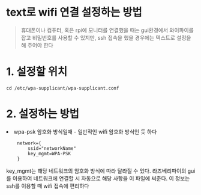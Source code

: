 # text로 wifi 연결 설정하는 방법
> 휴대폰이나 컴퓨터, 혹은 rpi에 모니터를 연결했을 때는 gui환경에서 와이파이를 잡고 비밀번호를 사용할 수 있지만, ssh 접속을 했을 경우에는 텍스트로 설정을 해 주어야 한다

# 1. 설정할 위치
    cd /etc/wpa-supplicant/wpa-supplicant.conf

# 2. 설정하는 방법
<li> wpa-psk 암호화 방식일때 - 일반적인 wifi 암호화 방식인 듯 하다

        network={
            ssid="networkName"
            key_mgmt=WPA-PSK
        }
key_mgmt는 해당 네트워크의 암호화 방식에 따라 달라질 수 있다.
라즈베리파이의 gui를 이용하여 네트워크에 연결할 시 자동으로 해당 사항을 이 파일에 써준다.
이 정보는 ssh를 이용할 때 wifi 접속에 편리하다
